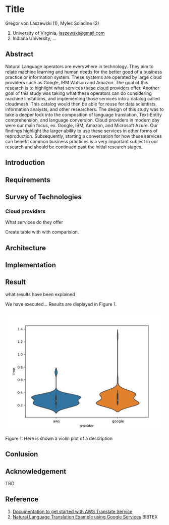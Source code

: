 # Title

Gregor von Laszewski (1), Myles Soladine (2)

 1. University of Virginia, laszewski@gmail.com
 2. Indiana University, ...

## Abstract

Natural Language operators are everywhere in technology. They aim
to relate machine learning and human needs for the better good of
a business practice or information system. These systems
are operated by large cloud providers such as Google, IBM Watson
and Amazon. The goal of this research is to highlight what services
these cloud providers offer. Another goal of this study was taking
what these operators can do considering machine limitations, and
implementing those services into a catalog called cloudmesh. This
catalog would then be able for reuse for data scientists, information
analysts, and other researchers. The design of this study was to
take a deeper look into the composition of language translation,
Text-Entity comprehension, and language conversion. Cloud providers
in modern day were our main focus, ex. Google, IBM, Amazon, and
Microsoft Azure. Our findings highlight the larger ability to use these
services in other forms of reproduction. Subsequently, starting a conversation for how these
services can benefit common business practices is a very important
subject in our research and should be continued past the initial 
research stages.

## Introduction

## Requirements

## Survey of Technologies

### Cloud providers

What services do they offer

Create table with with comparision.

## Architecture

## Implementation

## Result

what results have been explained

We have executed... Results are displayed in Figure 1.

![](../examples/helloworldbenchmark.png)

Figure 1: Here is shown a violin plot of a description

## Conlusion

## Acknowledgement 

TBD

## Reference

1. [Documentation to get started with AWS Translate Service](README-aws.md)
2. [Natural Language Translation Example using Google Services](README-google.md)
BIBTEX



